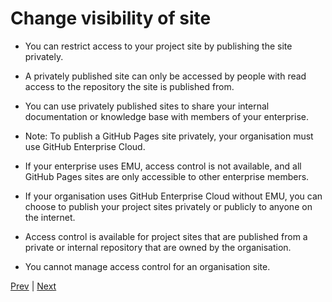 # Change visibility of site

- You can restrict access to your project site by publishing the site privately.

- A privately published site can only be accessed by people with read access to the repository the site is published from. 

- You can use privately published sites to share your internal documentation or knowledge base with members of your enterprise.

- Note: To publish a GitHub Pages site privately, your organisation must use GitHub Enterprise Cloud.

- If your enterprise uses EMU, access control is not available, and all GitHub Pages sites are only accessible to other enterprise members.

- If your organisation uses GitHub Enterprise Cloud without EMU, you can choose to publish your project sites privately or publicly to anyone on the internet.

- Access control is available for project sites that are published from a private or internal repository that are owned by the organisation.

- You cannot manage access control for an organisation site.

[Prev](Page12.md) | [Next](Page14.md)